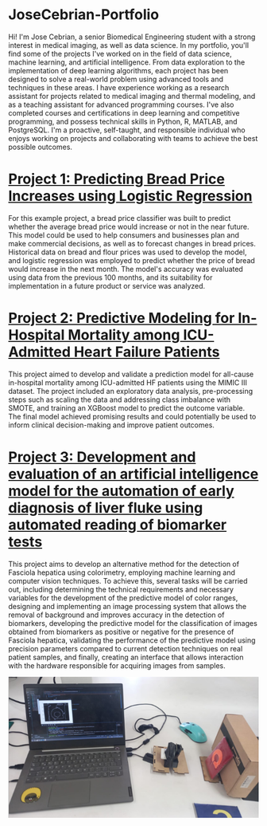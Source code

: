 # JoseCebrian-Portfolio
Hi! I'm Jose Cebrian, a senior Biomedical Engineering student with a strong interest in medical imaging, as well as data science. In my portfolio, you'll find some of the projects I've worked on in the field of data science, machine learning, and artificial intelligence. From data exploration to the implementation of deep learning algorithms, each project has been designed to solve a real-world problem using advanced tools and techniques in these areas. I have experience working as a research assistant for projects related to medical imaging and thermal modeling, and as a teaching assistant for advanced programming courses. I've also completed courses and certifications in deep learning and competitive programming, and possess technical skills in Python, R, MATLAB, and PostgreSQL. I'm a proactive, self-taught, and responsible individual who enjoys working on projects and collaborating with teams to achieve the best possible outcomes.

# [Project 1: Predicting Bread Price Increases using Logistic Regression](https://github.com/JoseCebrian12/Bread_price_prediction) 
For this example project, a bread price classifier was built to predict whether the average bread price would increase or not in the near future. This model could be used to help consumers and businesses plan and make commercial decisions, as well as to forecast changes in bread prices. Historical data on bread and flour prices was used to develop the model, and logistic regression was employed to predict whether the price of bread would increase in the next month. The model's accuracy was evaluated using data from the previous 100 months, and its suitability for implementation in a future product or service was analyzed.

# [Project 2: Predictive Modeling for In-Hospital Mortality among ICU-Admitted Heart Failure Patients](https://github.com/JoseCebrian12/Bread_price_prediction) 
This project aimed to develop and validate a prediction model for all-cause in-hospital mortality among ICU-admitted HF patients using the MIMIC III dataset. The project included an exploratory data analysis, pre-processing steps such as scaling the data and addressing class imbalance with SMOTE, and training an XGBoost model to predict the outcome variable. The final model achieved promising results and could potentially be used to inform clinical decision-making and improve patient outcomes.

# [Project 3: Development and evaluation of an artificial intelligence model for the automation of early diagnosis of liver fluke using automated reading of biomarker tests](https://github.com/JoseCebrian12/Tesis-fasciola)
This project aims to develop an alternative method for the detection of Fasciola hepatica using colorimetry, employing machine learning and computer vision techniques. To achieve this, several tasks will be carried out, including determining the technical requirements and necessary variables for the development of the predictive model of color ranges, designing and implementing an image processing system that allows the removal of background and improves accuracy in the detection of biomarkers, developing the predictive model for the classification of images obtained from biomarkers as positive or negative for the presence of Fasciola hepatica, validating the performance of the predictive model using precision parameters compared to current detection techniques on real patient samples, and finally, creating an interface that allows interaction with the hardware responsible for acquiring images from samples.

![](/images/foto3.png)
